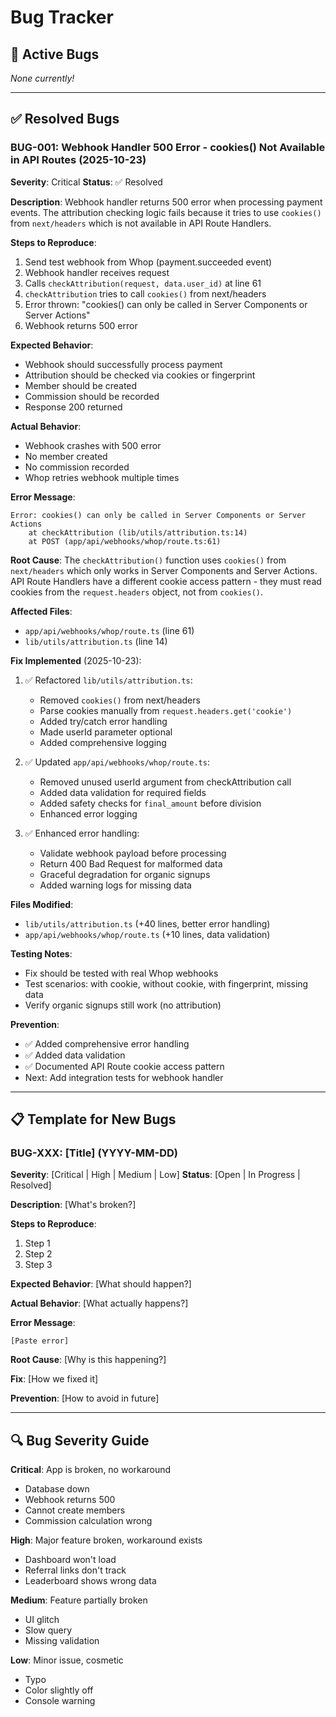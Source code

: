 # Bug Tracker

## 🐛 Active Bugs

*None currently!*

---

## ✅ Resolved Bugs

### BUG-001: Webhook Handler 500 Error - cookies() Not Available in API Routes (2025-10-23)
**Severity**: Critical
**Status**: ✅ Resolved

**Description**:
Webhook handler returns 500 error when processing payment events. The attribution checking logic fails because it tries to use `cookies()` from `next/headers` which is not available in API Route Handlers.

**Steps to Reproduce**:
1. Send test webhook from Whop (payment.succeeded event)
2. Webhook handler receives request
3. Calls `checkAttribution(request, data.user_id)` at line 61
4. `checkAttribution` tries to call `cookies()` from next/headers
5. Error thrown: "cookies() can only be called in Server Components or Server Actions"
6. Webhook returns 500 error

**Expected Behavior**:
- Webhook should successfully process payment
- Attribution should be checked via cookies or fingerprint
- Member should be created
- Commission should be recorded
- Response 200 returned

**Actual Behavior**:
- Webhook crashes with 500 error
- No member created
- No commission recorded
- Whop retries webhook multiple times

**Error Message**:
```
Error: cookies() can only be called in Server Components or Server Actions
    at checkAttribution (lib/utils/attribution.ts:14)
    at POST (app/api/webhooks/whop/route.ts:61)
```

**Root Cause**:
The `checkAttribution()` function uses `cookies()` from `next/headers` which only works in Server Components and Server Actions. API Route Handlers have a different cookie access pattern - they must read cookies from the `request.headers` object, not from `cookies()`.

**Affected Files**:
- `app/api/webhooks/whop/route.ts` (line 61)
- `lib/utils/attribution.ts` (line 14)

**Fix Implemented** (2025-10-23):
1. ✅ Refactored `lib/utils/attribution.ts`:
   - Removed `cookies()` from next/headers
   - Parse cookies manually from `request.headers.get('cookie')`
   - Added try/catch error handling
   - Made userId parameter optional
   - Added comprehensive logging

2. ✅ Updated `app/api/webhooks/whop/route.ts`:
   - Removed unused userId argument from checkAttribution call
   - Added data validation for required fields
   - Added safety checks for `final_amount` before division
   - Enhanced error logging

3. ✅ Enhanced error handling:
   - Validate webhook payload before processing
   - Return 400 Bad Request for malformed data
   - Graceful degradation for organic signups
   - Added warning logs for missing data

**Files Modified**:
- `lib/utils/attribution.ts` (+40 lines, better error handling)
- `app/api/webhooks/whop/route.ts` (+10 lines, data validation)

**Testing Notes**:
- Fix should be tested with real Whop webhooks
- Test scenarios: with cookie, without cookie, with fingerprint, missing data
- Verify organic signups still work (no attribution)

**Prevention**:
- ✅ Added comprehensive error handling
- ✅ Added data validation
- ✅ Documented API Route cookie access pattern
- Next: Add integration tests for webhook handler

---

## 📋 Template for New Bugs

### BUG-XXX: [Title] (YYYY-MM-DD)
**Severity**: [Critical | High | Medium | Low]
**Status**: [Open | In Progress | Resolved]

**Description**:
[What's broken?]

**Steps to Reproduce**:
1. Step 1
2. Step 2
3. Step 3

**Expected Behavior**:
[What should happen?]

**Actual Behavior**:
[What actually happens?]

**Error Message**:
```
[Paste error]
```

**Root Cause**:
[Why is this happening?]

**Fix**:
[How we fixed it]

**Prevention**:
[How to avoid in future]

---

## 🔍 Bug Severity Guide

**Critical**: App is broken, no workaround
- Database down
- Webhook returns 500
- Cannot create members
- Commission calculation wrong

**High**: Major feature broken, workaround exists
- Dashboard won't load
- Referral links don't track
- Leaderboard shows wrong data

**Medium**: Feature partially broken
- UI glitch
- Slow query
- Missing validation

**Low**: Minor issue, cosmetic
- Typo
- Color slightly off
- Console warning
